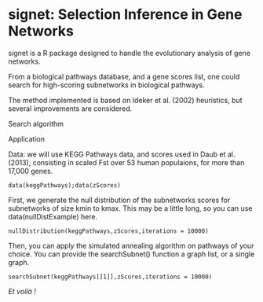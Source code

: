 # signet: Selection Inference in Gene Networks

signet is a R package designed to handle the evolutionary analysis of gene networks.

From a biological pathways database, and a gene scores list, one could search for high-scoring subnetworks in biological pathways.

The method implemented is based on Ideker et al. (2002) heuristics, but several improvements are considered.


Search algorithm



Application

Data: we will use KEGG Pathways data, and scores used in Daub et al. (2013), consisting in scaled Fst over 53 human populaions, for more than 17,000 genes.

```
data(keggPathways);data(zScores)
```

First, we generate the null distribution of the subnetworks scores for subnetworks of size kmin to kmax. This may be a little long, so you can use data(nullDistExample) here.

```
nullDistribution(keggPathways,zScores,iterations = 10000)
```
Then, you can apply the simulated annealing algorithm on pathways of your choice. You can provide the searchSubnet() function a graph list, or a single graph.

```
searchSubnet(keggPathways[[1]],zScores,iterations = 10000)
```
*Et voilà !*
